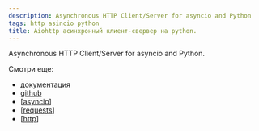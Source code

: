 ```yaml
---
description: Asynchronous HTTP Client/Server for asyncio and Python
tags: http asincio python
title: Aiohttp асинхронный клиент-свервер на python.
---
```

Asynchronous HTTP Client/Server for asyncio and Python.

Смотри еще:

- [документация](https://docs.aiohttp.org/en/stable/)
- [github](https://github.com/aio-libs/aiohttp)
- [[asyncio]]
- [[requests]]
- [[http]]

[//begin]: # "Autogenerated link references for markdown compatibility"
[asyncio]: asyncio "Asyncio"
[requests]: requests "Requests"
[http]: ../lists/http "Http"
[//end]: # "Autogenerated link references"